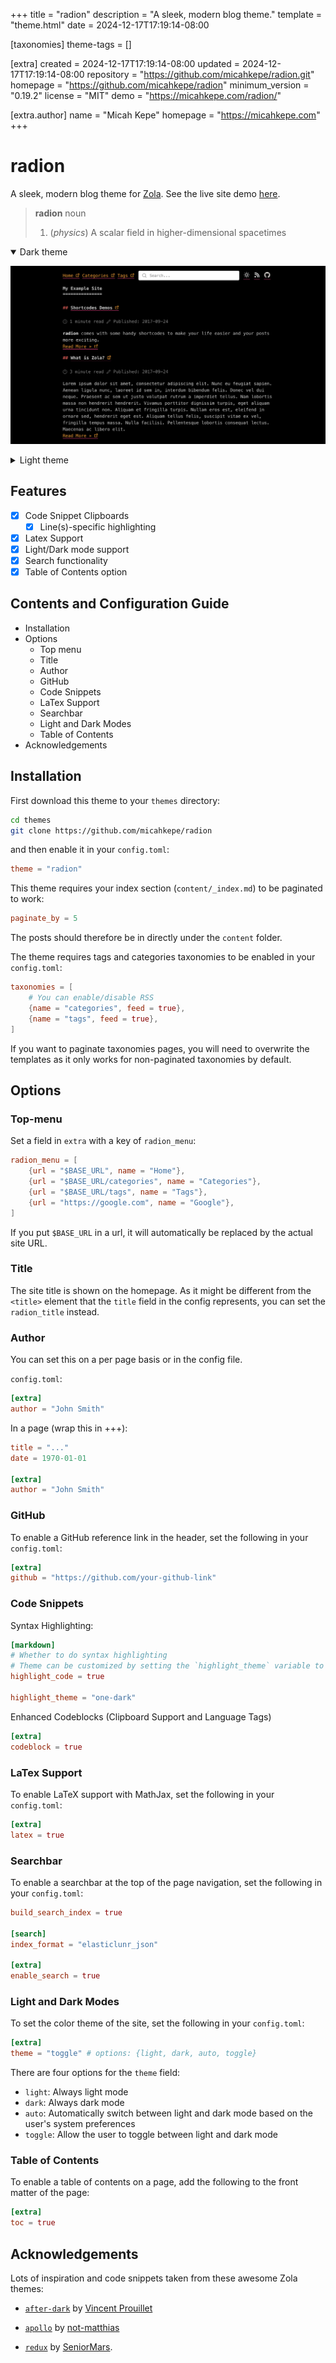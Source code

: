 
+++
title = "radion"
description = "A sleek, modern blog theme."
template = "theme.html"
date = 2024-12-17T17:19:14-08:00

[taxonomies]
theme-tags = []

[extra]
created = 2024-12-17T17:19:14-08:00
updated = 2024-12-17T17:19:14-08:00
repository = "https://github.com/micahkepe/radion.git"
homepage = "https://github.com/micahkepe/radion"
minimum_version = "0.19.2"
license = "MIT"
demo = "https://micahkepe.com/radion/"

[extra.author]
name = "Micah Kepe"
homepage = "https://micahkepe.com"
+++        

# radion

A sleek, modern blog theme for [Zola](https://www.getzola.org/). See the live 
site demo [here](https://micahkepe.com/radion/).

> **radion** 
> noun 
> 1. (*physics*) A scalar field in higher-dimensional spacetimes
>

<details open>
<summary>Dark theme</summary>

![radion dark theme screenshot](screenshot.png)
</details>

<details>
<summary>Light theme</summary>

![radion light theme screenshot](screenshot-light.png)
</details>

## Features

- [x] Code Snippet Clipboards
  - [x] Line(s)-specific highlighting
- [x] Latex Support
- [x] Light/Dark mode support
- [x] Search functionality
- [x] Table of Contents option

## Contents and Configuration Guide

- Installation
- Options
  - Top menu
  - Title
  - Author
  - GitHub
  - Code Snippets
  - LaTex Support
  - Searchbar
  - Light and Dark Modes
  - Table of Contents
- Acknowledgements

## Installation

First download this theme to your `themes` directory:

```bash
cd themes
git clone https://github.com/micahkepe/radion
```

and then enable it in your `config.toml`:

```toml
theme = "radion"
```

This theme requires your index section (`content/_index.md`) to be paginated to work:

```toml
paginate_by = 5
```

The posts should therefore be in directly under the `content` folder.

The theme requires tags and categories taxonomies to be enabled in your
`config.toml`:

```toml
taxonomies = [
    # You can enable/disable RSS
    {name = "categories", feed = true},
    {name = "tags", feed = true},
]
```

If you want to paginate taxonomies pages, you will need to overwrite the
templates as it only works for non-paginated taxonomies by default.

## Options

### Top-menu

Set a field in `extra` with a key of `radion_menu`:

```toml
radion_menu = [
    {url = "$BASE_URL", name = "Home"},
    {url = "$BASE_URL/categories", name = "Categories"},
    {url = "$BASE_URL/tags", name = "Tags"},
    {url = "https://google.com", name = "Google"},
]
```

If you put `$BASE_URL` in a url, it will automatically be replaced by the actual
site URL.

### Title

The site title is shown on the homepage. As it might be different from the
`<title>` element that the `title` field in the config represents, you can set
the `radion_title` instead.

### Author

You can set this on a per page basis or in the config file.

`config.toml`:

```toml
[extra]
author = "John Smith"
```

In a page (wrap this in +++):

```toml
title = "..."
date = 1970-01-01

[extra]
author = "John Smith"
```

### GitHub

To enable a GitHub reference link in the header, set the following in your
`config.toml`:

```toml
[extra]
github = "https://github.com/your-github-link"
```

### Code Snippets

Syntax Highlighting:

```toml
[markdown]
# Whether to do syntax highlighting
# Theme can be customized by setting the `highlight_theme` variable to a theme supported by Zola
highlight_code = true

highlight_theme = "one-dark"
```

Enhanced Codeblocks (Clipboard Support and Language Tags)

```toml
[extra]
codeblock = true
```

### LaTex Support

To enable LaTeX support with MathJax, set the following in your `config.toml`:

```toml
[extra]
latex = true
```

### Searchbar

To enable a searchbar at the top of the page navigation, set the following in
your `config.toml`:

```toml
build_search_index = true

[search]
index_format = "elasticlunr_json"

[extra]
enable_search = true
```

### Light and Dark Modes

To set the color theme of the site, set the following in your `config.toml`:

```toml
[extra]
theme = "toggle" # options: {light, dark, auto, toggle}
```

There are four options for the `theme` field:

- `light`: Always light mode
- `dark`: Always dark mode
- `auto`: Automatically switch between light and dark mode based on the user's
  system preferences
- `toggle`: Allow the user to toggle between light and dark mode

### Table of Contents

To enable a table of contents on a page, add the following to the front matter
of the page:

```toml
[extra]
toc = true
```

## Acknowledgements

Lots of inspiration and code snippets taken from these awesome Zola themes:

- [`after-dark`](https://github.com/getzola/after-dark) by
  [Vincent Prouillet](https://www.vincentprouillet.com/)

- [`apollo`](https://github.com/not-matthias/apollo/tree/main) by
  [not-matthias](https://github.com/not-matthias)

- [`redux`](https://github.com/SeniorMars/redux) by
  [SeniorMars](https://github.com/SeniorMars).

        